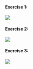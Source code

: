 
<p align="center">
  <h4>Exercise 1:</h4>
  <img src="https://i.imgur.com/q0B6wCM.png"/>
  <h4>Exercise 2:</h4>
  <img src="https://i.imgur.com/91d6BWA.png"/>
  <h4>Exercise 3:</h4>
  <img src="https://i.imgur.com/sfAOGRL.png"/>
  
</p>
